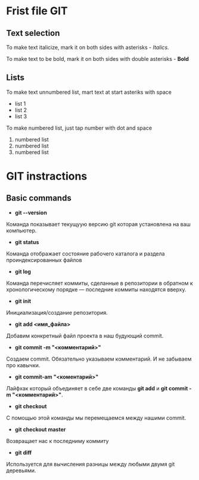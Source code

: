 # Frist file GIT

## Text selection

To make text italicize, mark it on both sides with asterisks -
*Italics.*

To make text to be bold, mark it on both sides with double asterisks -
**Bold**

## Lists

To make text unnumbered list, mart text at start asteriks with space
* list 1
* list 2
* list 3

To make numbered list, just tap number with dot and space
1. numbered list
2. numbered list
3. numbered list

# GIT instractions

## Basic commands

* **git --version**

Команда показывает текущуую версию git которая установлена на ваш компьютер.

* **git status**

Команда отображает состояние рабочего каталога и раздела проиндексированных файлов

* **git log**

Команда перечисляет коммиты, сделанные в репозитории в обратном к хронологическому порядке — последние коммиты находятся вверху.

* **git init**

Инициализация/создание репозитория.

* **git add <имя_файла>**

Добавим конкретный файл проекта в наш будующий commit.

* **git commit -m "<комментарий>"**

Создаем commit. Обязательно указываем комментарий.
И не забываем про кавычки.

* **git commit-am "<коментарий>"**

Лайфхак который объединяет в себе две команды **git add** и **git commit -m "<комментарий>"**.

* **git checkout**

С помощью этой команды мы перемещаемся между нашими commit.

* **git checkout master**

Возвращает нас к последниму коммиту

* **git diff**

Используется для вычисления разницы между любыми двумя git деревьями.